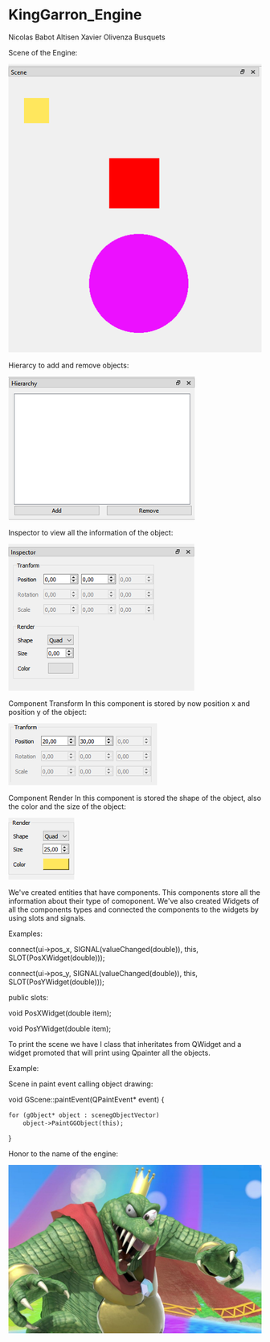 # KingGarron_Engine

Nicolas Babot Altisen
Xavier Olivenza Busquets

Scene of the Engine:

![Scene](https://github.com/nicobabot/KingGarron_Engine/blob/master/Images/Scene.PNG?raw=true)

Hierarcy to add and remove objects:

![Hierarcy](https://github.com/nicobabot/KingGarron_Engine/blob/master/Images/Hierarcy.PNG?raw=true)

Inspector to view all the information of the object:

![Inspector](https://github.com/nicobabot/KingGarron_Engine/blob/master/Images/Inspector.PNG?raw=true)

Component Transform
In this component is stored by now position x and position y of the object:

![CompTransform](https://github.com/nicobabot/KingGarron_Engine/blob/master/Images/CompTransform.PNG?raw=true)

Component Render
In this component is stored the shape of the object, also the color and the size of the object:

![RenderTransform](https://github.com/nicobabot/KingGarron_Engine/blob/master/Images/RenderTransform.PNG?raw=true)

We've created entities that have components.
This components store all the information about their type of comoponent.
We've also created Widgets of all the components types and connected the components to the widgets by using slots and signals.

Examples:

 connect(ui->pos_x, SIGNAL(valueChanged(double)), this, SLOT(PosXWidget(double)));
 
 connect(ui->pos_y, SIGNAL(valueChanged(double)), this, SLOT(PosYWidget(double)));
 
public slots:

 void PosXWidget(double item);
    
 void PosYWidget(double item);
 
 To print the scene we have I class that inheritates from QWidget and a widget promoted that will print using Qpainter all the objects.

Example:

Scene in paint event calling object drawing:

void GScene::paintEvent(QPaintEvent* event)
{

    for (gObject* object : scenegObjectVector)
        object->PaintGGObject(this);
        
}


Honor to the name of the engine:

![KingKRool](https://github.com/nicobabot/KingGarron_Engine/blob/master/Images/KingKRool.jpg?raw=true)

